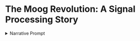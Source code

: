 # The Moog Revolution: A Signal Processing Story

<details>
    <summary>Narrative Prompt</summary>
    Please generate a text narrative of the story of the Moog music synthesizer.

The narrative is the outline of a graphic novel with about 12 panels.

The graphic novel is targeting high-school and college students that might be interested in signal processing.

Begin with the state of the music industry before Moog.

What were the challenges the sound engineers before Moog?

How did Moog approach things differently?

How did Moog overcome the challenges?

What innovations did Moog create?

What were the key signal processing innovations used?  Show some details.

What was the result?  How did it impact the music industry?

For each of the panels, return the following format

## Panel Name

![](panel-01.png)

<details>

   <summary>image prompt</summary>

  Please generate a new wide-landscape drawing in the style of a graphic novel.  

  Use a a drawing style and colors that were popular at the time the Moog was created.

   [detailed description of the image used by a text-to-image program]

</details>


## Panel 1: The Dawn of Electronic Music
![](panel-01.png)
<details>
   <summary>image prompt</summary>
Please generate a new wide-landscape drawing in the style of a graphic novel.  
Use a drawing style and colors that were popular at the time the Moog was created (1960s - earthy tones, bold lines, psychedelic influences).

Show a 1950s recording studio with musicians gathered around traditional acoustic instruments - piano, violin, brass instruments. In the background, show large reel-to-reel tape machines and primitive electronic equipment. The scene should convey the limitation of the era - everything is either acoustic or requires complex tape manipulation. Include a sound engineer looking frustrated while working with tangled tape loops.
</details>

Before the 1960s, electronic music was a realm of mad scientists and avant-garde composers. Musicians were limited to acoustic instruments, while electronic sounds required expensive studio equipment, complex tape manipulation, and hours of tedious work to create even simple effects.

## Panel 2: The Tape Music Challenge
![](panel-02.png)
<details>
   <summary>image prompt</summary>
Please generate a new wide-landscape drawing in the style of a graphic novel.  
Use a drawing style and colors that were popular at the time the Moog was created (1960s - earthy tones, bold lines, psychedelic influences).

Show a composer hunched over a large tape editing table, surrounded by scissors, tape splices, and dozens of tape reels. The room is cluttered with electronic oscillators, tone generators, and complex patch cables. Show the composer's hands covered in tape adhesive, with a clock showing it's 3 AM, emphasizing the time-consuming nature of creating electronic music.
</details>

Electronic music pioneers like Karlheinz Stockhausen and Pierre Schaeffer spent countless hours cutting and splicing magnetic tape to create otherworldly sounds. Each note required manual manipulation, making real-time performance impossible and composition incredibly labor-intensive.

## Panel 3: The Thereminvox Limitation
![](panel-03.png)
<details>
   <summary>image prompt</summary>
Panel 3: Please generate a new wide-landscape drawing in the style of a graphic novel.  
Use a drawing style and colors that were popular at the time the Moog was created (1960s - earthy tones, bold lines, psychedelic influences).

Show a theremin player on stage, hands waving mysteriously in the air around the antenna-like instrument. The audience looks both fascinated and confused. Show wavy lines emanating from the theremin to represent the eerie sound waves. In the corner, show a close-up of the theremin's simple electronic circuitry with basic oscillators and amplifiers.
</details>

The theremin, invented in the 1920s, was one of the first electronic instruments, but it was notoriously difficult to play with precision. Its oscillators produced continuous tones controlled by hand position in electromagnetic fields - a concept that would inspire future voltage-controlled synthesis.

## Panel 4: Enter Robert Moog
![](panel-04.png)
<details>
   <summary>image prompt</summary>
Panel 4: Please generate a new wide-landscape drawing in the style of a graphic novel.  
Use a drawing style and colors that were popular at the time the Moog was created (1960s - earthy tones, bold lines, psychedelic influences).

Show a young Robert Moog in his workshop/garage in the early 1960s, surrounded by electronic components, circuit boards, and engineering books. He's holding a voltage-controlled oscillator circuit board, with a lightbulb moment expression. Show technical drawings and oscilloscope traces on the wall behind him, emphasizing his engineering background and innovative thinking.
</details>

In 1963, Robert Moog, a young engineer and theremin enthusiast, had a revolutionary idea: What if electronic music instruments could be controlled by voltage rather than requiring manual manipulation? This concept would become the foundation of modern synthesizers.

## Panel 5: The Voltage-Controlled Revolution
![](panel-05.png)
<details>
   <summary>image prompt</summary>
Panel 5: Please generate a new wide-landscape drawing in the style of a graphic novel.  
Use a drawing style and colors that were popular at the time the Moog was created (1960s - earthy tones, bold lines, psychedelic influences).

Show a technical diagram split-screen: on the left, show a traditional piano keyboard with mechanical keys, and on the right, show Moog's voltage-controlled system with a keyboard outputting different voltage levels (1V, 2V, 3V, etc.) connected to electronic modules. Use arrows and waveforms to show how pressing keys generates specific voltages that control oscillator frequency.
</details>

Moog's breakthrough was voltage control: pressing a key would output a specific voltage (following the 1 volt per octave standard), which could electronically control the frequency of oscillators. This meant musicians could play electronic sounds with the same precision as acoustic instruments.

## Panel 6: The Modular Signal Chain
![](panel-06.png)
<details>
   <summary>image prompt</summary>
Please generate a new wide-landscape drawing in the style of a graphic novel.  
Use a drawing style and colors that were popular at the time the Moog was created (1960s - earthy tones, bold lines, psychedelic influences).

Show a detailed view of the Moog modular system with three main components: VCO (Voltage Controlled Oscillator) generating sawtooth and square waves, VCF (Voltage Controlled Filter) shaping the harmonic content, and VCA (Voltage Controlled Amplifier) controlling volume. Use patch cables connecting the modules and show signal flow with arrows and waveform representations.
</details>

Moog created a modular signal processing chain: VCO (Voltage Controlled Oscillator) generated the raw waveforms, VCF (Voltage Controlled Filter) shaped the harmonic content using analog filter circuits, and VCA (Voltage Controlled Amplifier) controlled the amplitude envelope - the same fundamental signal path used in synthesizers today.

## Panel 7: The Filter Innovation
![](panel-07.png)
<details>
   <summary>image prompt</summary>
Panel 7: Please generate a new wide-landscape drawing in the style of a graphic novel.  
Use a drawing style and colors that were popular at the time the Moog was created (1960s - earthy tones, bold lines, psychedelic influences).

Show a detailed cross-section of the famous Moog ladder filter circuit, with its characteristic transistor ladder arrangement. Display frequency response curves showing how the filter affects different frequencies, with the distinctive 24dB/octave rolloff. Show both the circuit schematic and the resulting audio waveforms before and after filtering.
</details>

The legendary Moog ladder filter became the signature sound of the synthesizer. Using a cascade of transistors in a "ladder" configuration, it provided a distinctive 24dB per octave low-pass filter with resonance control - creating the warm, musical distortion that defined the Moog sound.

## Panel 8: Envelope Generators and Modulation
![](panel-08.png)
<details>
   <summary>image prompt</summary>
Panel 8: Please generate a new wide-landscape drawing in the style of a graphic novel.  
Use a drawing style and colors that were popular at the time the Moog was created (1960s - earthy tones, bold lines, psychedelic influences).

Show the ADSR envelope generator concept with a clear graph displaying Attack, Decay, Sustain, and Release phases over time. Below, show how this envelope voltage controls both the VCA (for volume shaping) and VCF (for filter sweeps). Include patch cables connecting the envelope generator to multiple destinations, illustrating the modular control concept.
</details>

Moog pioneered the ADSR envelope generator (Attack, Decay, Sustain, Release), which created voltage curves over time to shape sounds dynamically. This same envelope could modulate multiple parameters simultaneously - making electronic sounds feel alive and expressive rather than static.

## Panel 9: Wendy Carlos and Switched-On Bach
![](panel-09.png)
<details>
   <summary>image prompt</summary>
Panel 9: Please generate a new wide-landscape drawing in the style of a graphic novel.  
Use a drawing style and colors that were popular at the time the Moog was created (1960s - earthy tones, bold lines, psychedelic influences).

Show Wendy Carlos at a large Moog modular synthesizer in a recording studio, carefully programming and recording Bach's compositions. Show multiple tape tracks being layered to create complex arrangements. In the background, display the "Switched-On Bach" album cover and show people's surprised reactions to hearing classical music played on electronic instruments.
</details>

In 1968, Wendy Carlos released "Switched-On Bach," proving that synthesizers could create serious, beautiful music. Each note was painstakingly programmed and recorded in multiple passes, demonstrating the musical potential of voltage-controlled synthesis and bringing electronic music to mainstream audiences.

## Panel 10: The Minimoog Goes Portable
![](panel-10.png)
<details>
   <summary>image prompt</summary>
Panel 10: Please generate a new wide-landscape drawing in the style of a graphic novel.  
Use a drawing style and colors that were popular at the time the Moog was created (1960s - earthy tones, bold lines, psychedelic influences).

Show the compact Minimoog synthesizer sitting on a stage next to traditional rock instruments. Compare its size to the massive modular systems in the background. Show a musician easily carrying the Minimoog, emphasizing its portability. Include signal flow arrows showing how the built-in modules connect in the optimized signal path.
</details>

In 1970, Moog released the Minimoog - a compact, portable synthesizer that put the essential signal processing modules (oscillators, filter, envelope) in an optimized, preset configuration. This made advanced electronic music accessible to working musicians for the first time.

## Panel 11: Rock and Pop Revolution
![](panel-11.png)
<details>
   <summary>image prompt</summary>
Panel 11: Please generate a new wide-landscape drawing in the style of a graphic novel.  
Use a drawing style and colors that were popular at the time the Moog was created (1960s - earthy tones, bold lines, psychedelic influences).

Show famous musicians like Keith Emerson, Rick Wakeman, and Stevie Wonder performing with Moog synthesizers. Display sound waves and frequency spectrums showing the rich harmonic content that the Moog added to popular music. Show crowds dancing to electronic sounds that were previously impossible to create in live performance.
</details>

Progressive rock and pop artists embraced the Moog's capabilities, creating sounds never before heard in popular music. The synthesizer's voltage-controlled signal processing allowed for precise, repeatable sounds that could be performed live, revolutionizing the sonic palette of popular music.

## Panel 12: Legacy and Modern Impact
![](panel-12.png)
<details>
   <summary>image prompt</summary>
Panel 12: Please generate a new wide-landscape drawing in the style of a graphic novel.  
Use a drawing style and colors that were popular at the time the Moog was created (1960s - earthy tones, bold lines, psychedelic influences).

Show a timeline from the 1960s to today, with the original Moog modular system evolving into modern digital synthesizers, software plugins, and smartphone apps. Show the same fundamental signal processing concepts (oscillators, filters, envelopes) being implemented in both analog and digital domains. Include diverse musicians from different genres all using these same core concepts.
</details>

Robert Moog's voltage-controlled signal processing concepts became the foundation of all modern electronic music. From analog to digital, from hardware to software, the basic principles of oscillators, filters, and envelopes that Moog pioneered continue to shape how we create and manipulate sound today. Every synthesizer, from massive studio systems to smartphone apps, owes its conceptual DNA to Moog's revolutionary approach to electronic signal processing.

**The End**

*The story of the Moog synthesizer demonstrates how innovative signal processing techniques can transform entire industries. Moog's voltage-controlled modules remain the fundamental building blocks of modern synthesis, proving that elegant engineering solutions can have profound cultural impact.*
